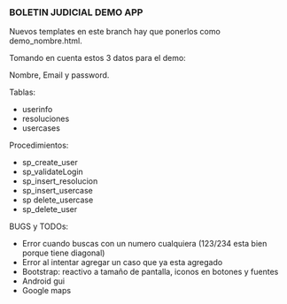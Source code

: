 ### BOLETIN JUDICIAL DEMO APP ###

Nuevos templates en este branch hay que ponerlos como demo_nombre.html.

Tomando en cuenta estos 3 datos para el demo:

Nombre, Email y password. 

Tablas:
- userinfo
- resoluciones
- usercases

Procedimientos:
- sp_create_user
- sp_validateLogin
- sp_insert_resolucion
- sp_insert_usercase
- sp delete_usercase
- sp_delete_user

BUGS y TODOs:
- Error cuando buscas con un numero cualquiera (123/234 esta bien porque tiene diagonal)
- Error al intentar agregar un caso que ya esta agregado
- Bootstrap: reactivo a tamaño de pantalla, iconos en botones y fuentes
- Android gui
- Google maps
